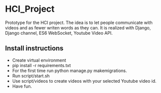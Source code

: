 # HCI_Project

Prototype for the HCI project.
The idea is to let people communicate with videos and as fewer writen words as they can.
It is realized with Django, Django channel, ES6 WebSocket, Youtube Video API.

## Install instructions
* Create virtual environment
* pip install -r requirements.txt
* For the first time run python manage.py makemigrations.
* Run script/start.sh
* Use script/videos to create videos with your selected Youtube video id.
* Have fun.
